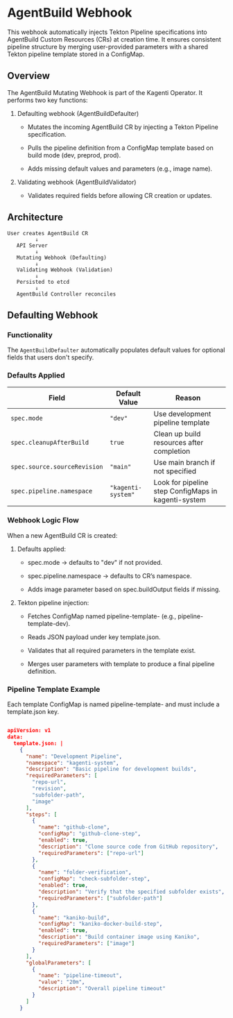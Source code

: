 # AgentBuild Webhook

This webhook automatically injects Tekton Pipeline specifications into AgentBuild Custom Resources (CRs) at creation time.
It ensures consistent pipeline structure by merging user-provided parameters with a shared Tekton pipeline template stored in a ConfigMap.

## Overview

The AgentBuild Mutating Webhook is part of the Kagenti Operator.
It performs two key functions:

1. Defaulting webhook (AgentBuildDefaulter)

    - Mutates the incoming AgentBuild CR by injecting a Tekton Pipeline specification.

    - Pulls the pipeline definition from a ConfigMap template based on build mode (dev, preprod, prod).

    - Adds missing default values and parameters (e.g., image name).

2. Validating webhook (AgentBuildValidator)

    - Validates required fields before allowing CR creation or updates.

## Architecture

```
User creates AgentBuild CR
         ↓
   API Server
         ↓
   Mutating Webhook (Defaulting)
         ↓
   Validating Webhook (Validation)
         ↓
   Persisted to etcd
         ↓
   AgentBuild Controller reconciles
```

## Defaulting Webhook

### Functionality

The `AgentBuildDefaulter` automatically populates default values for optional fields that users don't specify.

### Defaults Applied

| Field | Default Value | Reason |
|-------|---------------|--------|
| `spec.mode` | `"dev"` | Use development pipeline template |
| `spec.cleanupAfterBuild` | `true` | Clean up build resources after completion |
| `spec.source.sourceRevision` | `"main"` | Use main branch if not specified |
| `spec.pipeline.namespace` | `"kagenti-system"` | Look for pipeline step ConfigMaps in kagenti-system |


### Webhook Logic Flow

When a new AgentBuild CR is created:

1. Defaults applied:

    - spec.mode → defaults to "dev" if not provided.

    - spec.pipeline.namespace → defaults to CR’s namespace.

    - Adds image parameter based on spec.buildOutput fields if missing.

2. Tekton pipeline injection:
    - Fetches ConfigMap named pipeline-template-<mode> (e.g., pipeline-template-dev).

    - Reads JSON payload under key template.json.

    - Validates that all required parameters in the template exist.

    - Merges user parameters with template to produce a final pipeline definition.

### Pipeline Template Example

Each template ConfigMap is named pipeline-template-<mode> and must include a template.json key.

```json

apiVersion: v1
data:
  template.json: |
    {
      "name": "Development Pipeline",
      "namespace": "kagenti-system",
      "description": "Basic pipeline for development builds",
      "requiredParameters": [
        "repo-url",
        "revision",
        "subfolder-path",
        "image"
      ],
      "steps": [
        {
          "name": "github-clone",
          "configMap": "github-clone-step",
          "enabled": true,
          "description": "Clone source code from GitHub repository",
          "requiredParameters": ["repo-url"]
        },
        {
          "name": "folder-verification",
          "configMap": "check-subfolder-step",
          "enabled": true,
          "description": "Verify that the specified subfolder exists",
          "requiredParameters": ["subfolder-path"]
        },
        {
          "name": "kaniko-build",
          "configMap": "kaniko-docker-build-step",
          "enabled": true,
          "description": "Build container image using Kaniko",
          "requiredParameters": ["image"]
        }
      ],
      "globalParameters": [
        {
          "name": "pipeline-timeout",
          "value": "20m",
          "description": "Overall pipeline timeout"
        }
      ]
    }
```